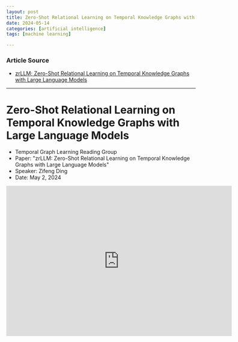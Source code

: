 ```yaml
---
layout: post
title: Zero-Shot Relational Learning on Temporal Knowledge Graphs with Large Language Models
date: 2024-05-14
categories: [artificial intelligence]
tags: [machine learning]

---
```


### Article Source


* [zrLLM; Zero-Shot Relational Learning on Temporal Knowledge Graphs with Large Language Models](https://www.youtube.com/watch?v=buUeOQLtzBc)

---

# Zero-Shot Relational Learning on Temporal Knowledge Graphs with Large Language Models


* Temporal Graph Learning Reading Group
* Paper: "zrLLM: Zero-Shot Relational Learning on Temporal Knowledge Graphs with Large Language Models"
* Speaker: Zifeng Ding
* Date: May 2, 2024


<iframe width="600" height="400" src="https://www.youtube.com/embed/buUeOQLtzBc?si=OfdLJh8HnE-zdRsF" title="YouTube video player" frameborder="0" allow="accelerometer; autoplay; clipboard-write; encrypted-media; gyroscope; picture-in-picture; web-share" referrerpolicy="strict-origin-when-cross-origin" allowfullscreen></iframe>